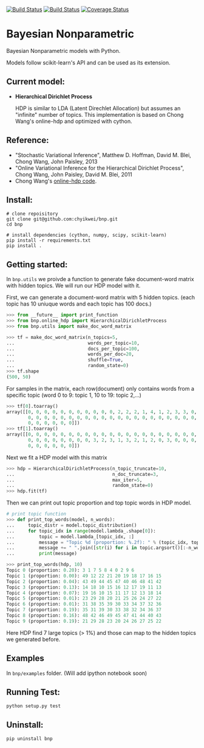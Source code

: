 [![Build Status](https://travis-ci.org/chyikwei/bnp.svg?branch=master)](https://travis-ci.org/chyikwei/bnp)
[![Build Status](https://circleci.com/gh/chyikwei/bnp.png?&style=shield)](https://circleci.com/gh/gh/chyikwei/bnp)
[![Coverage Status](https://coveralls.io/repos/github/chyikwei/bnp/badge.svg?branch=master)](https://coveralls.io/github/chyikwei/bnp?branch=master)

# Bayesian Nonparametric
Bayesian Nonparametric models with Python.

Models follow scikit-learn's API and can be used as its extension.

Current model:
--------------
- **Hierarchical Dirichlet Process**

   HDP is similar to LDA (Latent Direchlet Allocation) but assumes an "infinite" number of topics. This implementation is based on Chong Wang's online-hdp and optimized with cython.
  

Reference:
----------
- "Stochastic Variational Inference", Matthew D. Hoffman, David M. Blei, Chong Wang, John Paisley, 2013
- "Online Variational Inference for the Hierarchical Dirichlet Process", Chong Wang, John Paisley, David M. Blei, 2011
- Chong Wang's [online-hdp code](https://github.com/blei-lab/online-hdp).

Install:
--------
```
# clone repoisitory
git clone git@github.com:chyikwei/bnp.git
cd bnp

# install dependencies (cython, numpy, scipy, scikit-learn)
pip install -r requirements.txt
pip install .
```

Getting started:
----------------
In `bnp.utils` we proivde a function to generate fake document-word matrix with hidden topics. We will run our HDP model with it.

First, we can generate a document-word matrix with 5 hidden topics. (each topic has 10 uniuque words and each topic has 100 docs.)

```python
>>> from __future__ import print_function
>>> from bnp.online_hdp import HierarchicalDirichletProcess
>>> from bnp.utils import make_doc_word_matrix

>>> tf = make_doc_word_matrix(n_topics=5,
...                           words_per_topic=10,
...                           docs_per_topic=100,
...                           words_per_doc=20,
...                           shuffle=True,
...                           random_state=0)
>>> tf.shape
(500, 50)
```

For samples in the matrix, each row(document) only contains words from a specific topic (word 0 to 9: topic 1, 10 to 19: topic 2,...)

```python
>>> tf[0].toarray()
array([[0, 0, 0, 0, 0, 0, 0, 0, 0, 0, 0, 2, 2, 2, 1, 4, 1, 2, 3, 3, 0, 0,
        0, 0, 0, 0, 0, 0, 0, 0, 0, 0, 0, 0, 0, 0, 0, 0, 0, 0, 0, 0, 0, 0,
        0, 0, 0, 0, 0, 0]])
>>> tf[1].toarray()
array([[0, 0, 0, 0, 0, 0, 0, 0, 0, 0, 0, 0, 0, 0, 0, 0, 0, 0, 0, 0, 0, 0,
        0, 0, 0, 0, 0, 0, 0, 0, 3, 2, 3, 1, 3, 2, 1, 2, 0, 3, 0, 0, 0, 0,
        0, 0, 0, 0, 0, 0]])
```

Next we fit a HDP model with this matrix

```python
>>> hdp = HierarchicalDirichletProcess(n_topic_truncate=10,
...                                    n_doc_truncate=3,
...                                    max_iter=5,
...                                    random_state=0)
>>> hdp.fit(tf)
```

Then we can print out topic proportion and top topic words in HDP model.

```python
# print topic function
>>> def print_top_words(model, n_words):
...     topic_distr = model.topic_distribution()
...     for topic_idx in range(model.lambda_.shape[0]):
...         topic = model.lambda_[topic_idx, :]
...         message = "Topic %d (proportion: %.2f): " % (topic_idx, topic_distr[topic_idx])
...         message += " ".join([str(i) for i in topic.argsort()[:-n_words - 1:-1]])
...         print(message)

>>> print_top_words(hdp, 10)
Topic 0 (proportion: 0.20): 3 1 7 5 8 4 0 2 9 6
Topic 1 (proportion: 0.00): 49 12 22 21 20 19 18 17 16 15
Topic 2 (proportion: 0.04): 43 49 44 45 47 40 46 48 41 42
Topic 3 (proportion: 0.13): 14 18 10 15 16 12 17 19 11 13
Topic 4 (proportion: 0.07): 19 16 10 15 11 17 12 13 18 14
Topic 5 (proportion: 0.01): 23 29 28 20 21 25 26 24 27 22
Topic 6 (proportion: 0.01): 31 38 35 39 30 33 34 37 32 36
Topic 7 (proportion: 0.19): 35 31 39 30 33 38 32 34 36 37
Topic 8 (proportion: 0.16): 48 42 46 49 45 47 41 44 40 43
Topic 9 (proportion: 0.19): 21 29 28 23 20 24 26 27 25 22
```

Here HDP find 7 large topics (> 1%) and those can map to the hidden topics we generated before.


Examples
--------
In `bnp/examples` folder. (Will add ipython notebook soon)


Running Test:
-------------
```
python setup.py test
```

Uninstall:
----------
```
pip uninstall bnp
```
